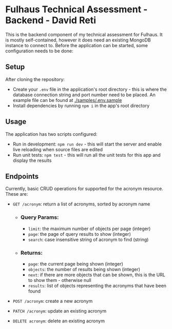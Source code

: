 # Fulhaus Technical Assessment - Backend - David Reti

This is the backend component of my technical assessment for Fulhaus. It is mostly self-contained, however it does need an existing MongoDB instance to connect to. Before the application can be started, some configuration needs to be done:

## Setup

After cloning the repository:

- Create your `.env` file in the application's root directory - this is where the database connection string and port number need to be placed. An example file can be found at [./samples/.env.sample](./samples/.env.sample)
- Install dependencies by running `npm i` in the app's root directory

## Usage

The application has two scripts configured:

- Run in development: `npm run dev` - this will start the server and enable live reloading when source files are edited
- Run unit tests: `npm test` - this will run all the unit tests for this app and display the results

## Endpoints

Currently, basic CRUD operations for supported for the acronym resource. These are:

- `GET /acronym`: return a list of acronyms, sorted by acronym name
    - ### Query Params:
        - `limit`: the maximum number of objects per page (integer)
        - `page`: the page of query results to show (integer)
        - `search`: case insensitive string of acronym to find (string)
    - ### Returns:
        - `page`: the current page being shown (integer)
        - `objects`: the number of results being shown (integer)
        - `next`: if there are more objects that can be shown, this is the URL to show them - otherwise null
        - `results`: list of objects representing the acronyms that have been found

- `POST /acronym`: create a new acronym 
- `PATCH /acronym`: update an existing acronym
- `DELETE acronym`: delete an existing acronym
